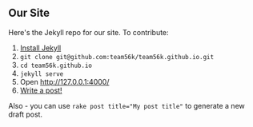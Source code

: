 ## Our Site

Here's the Jekyll repo for our site. To contribute:

1. [Install Jekyll](http://jekyllrb.com/docs/installation/)
2. ```git clone git@github.com:team56k/team56k.github.io.git```
3. ```cd team56k.github.io```
4. ```jekyll serve```
5. Open http://127.0.0.1:4000/
6. [Write a post!](http://jekyllrb.com/docs/posts/)

Also - you can use ```rake post title="My post title"``` to generate a new draft post.
